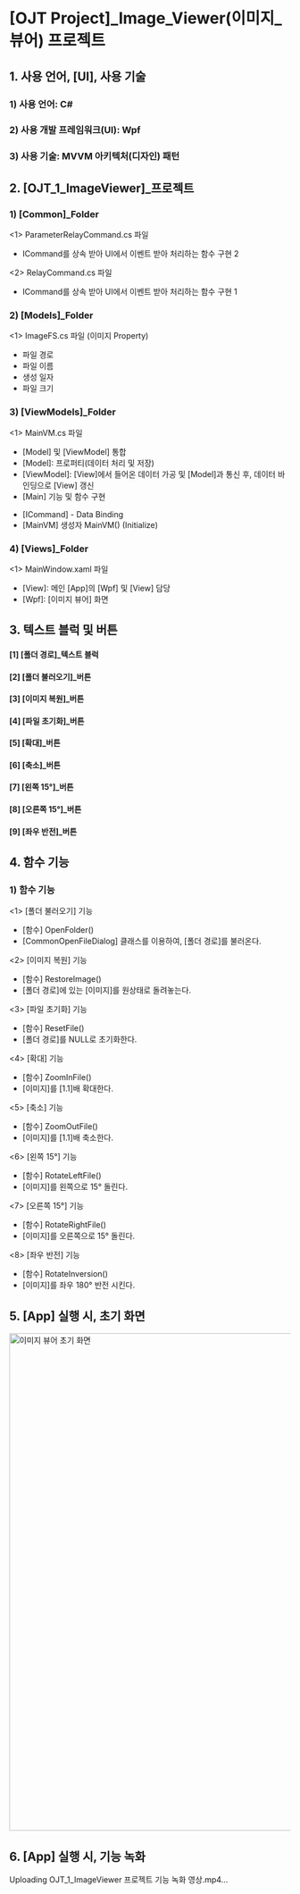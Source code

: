 # [OJT Project]_Image_Viewer(이미지_뷰어) 프로젝트


## 1. 사용 언어, [UI], 사용 기술
### 1) 사용 언어: C#
### 2) 사용 개발 프레임워크(UI): Wpf
### 3) 사용 기술: MVVM 아키텍처(디자인) 패턴




## 2. [OJT_1_ImageViewer]_프로젝트
### 1) [Common]_Folder
   <1> ParameterRelayCommand.cs 파일
   - ICommand를 상속 받아 UI에서 이벤트 받아 처리하는 함수 구현 2
     
   <2> RelayCommand.cs 파일
   - ICommand를 상속 받아 UI에서 이벤트 받아 처리하는 함수 구현 1


### 2) [Models]_Folder
   <1> ImageFS.cs 파일 (이미지 Property)
   * 파일 경로
   * 파일 이름
   * 생성 일자
   * 파일 크기

   
### 3) [ViewModels]_Folder
   <1> MainVM.cs 파일
   - [Model] 및 [ViewModel] 통합
   - [Model]: 프로퍼티(데이터 처리 및 저장)
   - [ViewModel]: [View]에서 들어온 데이터 가공 및 [Model]과 통신 후, 데이터 바인딩으로 [View] 갱신
   - [Main] 기능 및 함수 구현
   * [ICommand] - Data Binding
   * [MainVM] 생성자 MainVM() (Initialize)

     
### 4) [Views]_Folder
   <1> MainWindow.xaml 파일
   - [View]: 메인 [App]의 [Wpf] 및 [View] 담당
   - [Wpf]: [이미지 뷰어] 화면




## 3. 텍스트 블럭 및 버튼
#### [1] [폴더 경로]_텍스트 블럭

#### [2] [폴더 불러오기]_버튼

#### [3] [이미지 복원]_버튼

#### [4] [파일 초기화]_버튼

#### [5] [확대]_버튼

#### [6] [축소]_버튼

#### [7] [왼쪽 15°]_버튼

#### [8] [오른쪽 15°]_버튼

#### [9] [좌우 반전]_버튼




## 4. 함수 기능
### 1) 함수 기능
   <1> [폴더 불러오기] 기능
   - [함수] OpenFolder()
   - [CommonOpenFileDialog] 클래스를 이용하여, [폴더 경로]를 불러온다.
     
   <2> [이미지 복원] 기능
   - [함수] RestoreImage()
   - [폴더 경로]에 있는 [이미지]를 원상태로 돌려놓는다.
     
   <3> [파일 초기화] 기능
   - [함수] ResetFile()
   - [폴더 경로]를 NULL로 초기화한다.
   
   <4> [확대] 기능
   - [함수] ZoomInFile()
   - [이미지]를 [1.1]배 확대한다.
   
   <5> [축소] 기능
   - [함수] ZoomOutFile()
   - [이미지]를 [1.1]배 축소한다.

   <6> [왼쪽 15°] 기능
   - [함수] RotateLeftFile()
   - [이미지]를 왼쪽으로 15° 돌린다.
   
   <7> [오른쪽 15°] 기능
   - [함수] RotateRightFile()
   - [이미지]를 오른쪽으로 15° 돌린다.
   
   <8> [좌우 반전] 기능
   - [함수] RotateInversion()
   - [이미지]를 좌우 180° 반전 시킨다.




## 5. [App] 실행 시, 초기 화면
<img width="891" alt="이미지 뷰어 초기 화면" src="https://github.com/Haseung-Song/OJT_1_ImageViewer/assets/63398933/22162013-7c80-43c7-a712-279260156c45">




## 6. [App] 실행 시, 기능 녹화
Uploading OJT_1_ImageViewer 프로젝트 기능 녹화 영상.mp4…






